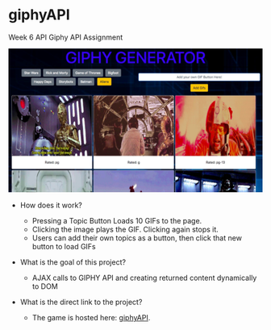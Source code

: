# giphyAPI
Week 6 API Giphy API Assignment

![Alt text](assets/images/giphyScreen.jpg?raw=true "Giphy Screenshot")


- How does it work? 
  * Pressing a Topic Button Loads 10 GIFs to the page. 
  * Clicking the image plays the GIF. Clicking again stops it.
  * Users can add their own topics as a button, then click that new button to load GIFs

- What is the goal of this project?
  * AJAX calls to GIPHY API and creating returned content dynamically to DOM 
  
- What is the direct link to the project?
  * The game is hosted here: [giphyAPI](https://joseaphmankin.github.io/giphyAPI/).
